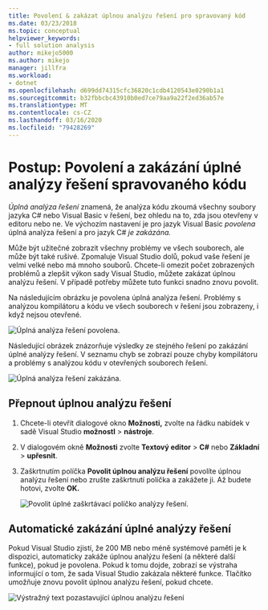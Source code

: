 ```yaml
---
title: Povolení & zakázat úplnou analýzu řešení pro spravovaný kód
ms.date: 03/23/2018
ms.topic: conceptual
helpviewer_keywords:
- full solution analysis
author: mikejo5000
ms.author: mikejo
manager: jillfra
ms.workload:
- dotnet
ms.openlocfilehash: d699dd74315cfc36820c1cdb4120543e0290b1a1
ms.sourcegitcommit: b32fbbcbc43910b0ed7ce79aa9a22f2ed36ab57e
ms.translationtype: MT
ms.contentlocale: cs-CZ
ms.lasthandoff: 03/16/2020
ms.locfileid: "79428269"
---
```

# <a name="how-to-enable-and-disable-full-solution-analysis-for-managed-code"></a>Postup: Povolení a zakázání úplné analýzy řešení spravovaného kódu

*Úplná analýza řešení* znamená, že analýza kódu zkoumá všechny soubory jazyka C# nebo Visual Basic v řešení, bez ohledu na to, zda jsou otevřeny v editoru nebo ne. Ve výchozím nastavení je pro jazyk Visual Basic *povolena* úplná analýza řešení a pro jazyk C# *je zakázána.*

Může být užitečné zobrazit všechny problémy ve všech souborech, ale může být také rušivé. Zpomaluje Visual Studio dolů, pokud vaše řešení je velmi velké nebo má mnoho souborů. Chcete-li omezit počet zobrazených problémů a zlepšit výkon sady Visual Studio, můžete zakázat úplnou analýzu řešení. V případě potřeby můžete tuto funkci snadno znovu povolit.

Na následujícím obrázku je povolena úplná analýza řešení. Problémy s analýzou kompilátoru a kódu ve všech souborech v řešení jsou zobrazeny, i když nejsou otevřené.

![Úplná analýza řešení povolena.](../code-quality/media/fsa_enabled.png)

Následující obrázek znázorňuje výsledky ze stejného řešení po zakázání úplné analýzy řešení. V seznamu chyb se zobrazí pouze chyby kompilátoru a problémy s analýzou kódu v otevřených souborech řešení.

![Úplná analýza řešení zakázána.](../code-quality/media/fsa_disabled.png)

## <a name="toggle-full-solution-analysis"></a>Přepnout úplnou analýzu řešení

1. Chcete-li otevřít dialogové okno **Možnosti,** zvolte na řádku nabídek v sadě Visual Studio **možnostI** > **nástroje**.

1. V dialogovém okně **Možnosti** zvolte **Textový editor** > **C#** nebo **Základní** > **upřesnit**.

1. Zaškrtnutím políčka **Povolit úplnou analýzu řešení** povolíte úplnou analýzu řešení nebo zrušte zaškrtnutí políčka a zakážete ji. Až budete hotovi, zvolte **OK.**

   ![Povolit úplné zaškrtávací políčko analýzy řešení.](../code-quality/media/options-enable-full-solution-analysis.png)

## <a name="automatically-disable-full-solution-analysis"></a>Automatické zakázání úplné analýzy řešení

Pokud Visual Studio zjistí, že 200 MB nebo méně systémové paměti je k dispozici, automaticky zakáže úplnou analýzu řešení (a některé další funkce), pokud je povolena. Pokud k tomu dojde, zobrazí se výstraha informující o tom, že sada Visual Studio zakázala některé funkce. Tlačítko umožňuje znovu povolit úplnou analýzu řešení, pokud chcete.

![Výstražný text pozastavující úplnou analýzu řešení](../code-quality/media/fsa_alert.png)
